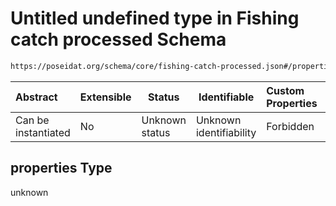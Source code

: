 # Untitled undefined type in Fishing catch processed Schema

```txt
https://poseidat.org/schema/core/fishing-catch-processed.json#/properties
```




| Abstract            | Extensible | Status         | Identifiable            | Custom Properties | Additional Properties | Access Restrictions | Defined In                                                                                         |
| :------------------ | ---------- | -------------- | ----------------------- | :---------------- | --------------------- | ------------------- | -------------------------------------------------------------------------------------------------- |
| Can be instantiated | No         | Unknown status | Unknown identifiability | Forbidden         | Allowed               | none                | [fishing-catch-processed.json\*](schemas/core/fishing-catch-processed.json "open original schema") |

## properties Type

unknown

